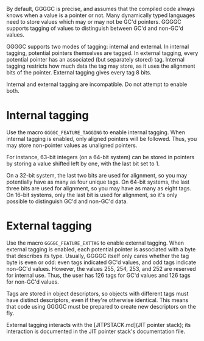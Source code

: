 By default, GGGGC is precise, and assumes that the compiled code always knows
when a value is a pointer or not. Many dynamically typed languages need to store
values which may or may not be GC'd pointers. GGGGC supports tagging of values
to distinguish between GC'd and non-GC'd values.

GGGGC supports two modes of tagging: internal and external. In internal tagging,
potential pointers themselves are tagged. In external tagging, every potential
pointer has an associated (but separately stored) tag. Internal tagging
restricts how much data the tag may store, as it uses the alignment bits of the
pointer. External tagging gives every tag 8 bits.

Internal and external tagging are incompatible. Do not attempt to enable both.


Internal tagging
================

Use the macro `GGGGC_FEATURE_TAGGING` to enable internal tagging. When internal
tagging is enabled, only aligned pointers will be followed. Thus, you may store
non-pointer values as unaligned pointers.

For instance, 63-bit integers (on a 64-bit system) can be stored in pointers by
storing a value shifted left by one, with the last bit set to 1.

On a 32-bit system, the last two bits are used for alignment, so you may
potentially have as many as four unique tags. On 64-bit systems, the last three
bits are used for alignment, so you may have as many as eight tags. On 16-bit
systems, only the last bit is used for alignment, so it's only possible to
distinguish GC'd and non-GC'd data.


External tagging
================

Use the macro `GGGGC_FEATURE_EXTTAG` to enable external tagging. When external
tagging is enabled, each potential pointer is associated with a byte that
describes its type. Usually, GGGGC itself only cares whether the tag byte is
even or odd: even tags indicated GC'd values, and odd tags indicate non-GC'd
values. However, the values 255, 254, 253, and 252 are reserved for internal
use. Thus, the user has 126 tags for GC'd values and 126 tags for non-GC'd
values.

Tags are stored in object descriptors, so objects with different tags must have
distinct descriptors, even if they're otherwise identical. This means that code
using GGGGC must be prepared to create new descriptors on the fly.

External tagging interacts with the [JITPSTACK.md](JIT pointer stack); its
interaction is documented in the JIT pointer stack's documentation file.
